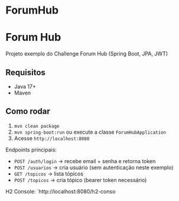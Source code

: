 # ForumHub
# Forum Hub
Projeto exemplo do Challenge Forum Hub (Spring Boot, JPA, JWT)

## Requisitos
- Java 17+
- Maven

## Como rodar
1. `mvn clean package`
2. `mvn spring-boot:run` ou execute a classe `ForumHubApplication`
3. Acesse `http://localhost:8080`

Endpoints principais:
- `POST /auth/login` -> recebe email + senha e retorna token
- `POST /usuarios` -> cria usuário (sem autenticação neste exemplo)
- `GET /topicos` -> lista tópicos
- `POST /topicos` -> cria tópico (bearer token necessário)

H2 Console: `http://localhost:8080/h2-conso
